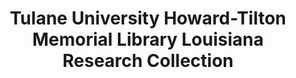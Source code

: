 ---
layout: repo
title: "Tulane University Howard-Tilton Memorial Library Louisiana Research Collection"
id: 25030
permalink: repos/25030/
---